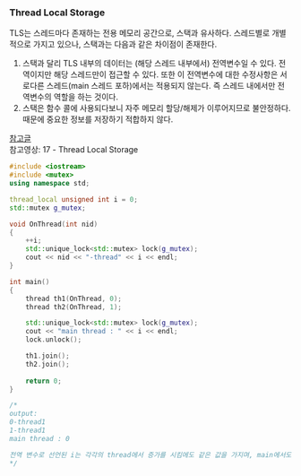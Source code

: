 ### Thread Local Storage
TLS는 스레드마다 존재하는 전용 메모리 공간으로, 스택과 유사하다. 스레드별로 개별적으로 가지고 있으나, 스택과는 다음과 같은 차이점이 존재한다.  
1) 스택과 달리 TLS 내부의 데이터는 (해당 스레드 내부에서) 전역변수일 수 있다. 전역이지만 해당 스레드만이 접근할 수 있다. 또한 이 전역변수에 대한 수정사항은 서로다른 스레드(main 스레드 포하)에서는 적용되지 않는다. 즉 스레드 내에서만 전역변수의 역할을 하는 것이다.   
2) 스택은 함수 콜에 사용되다보니 자주 메모리 할당/해제가 이루어지므로 불안정하다. 때문에 중요한 정보를 저장하기 적합하지 않다.  

[참고글](https://stormpy.tistory.com/m/168)  
참고영상: 17 - Thread Local Storage  

```c++
#include <iostream>
#include <mutex>
using namespace std;

thread_local unsigned int i = 0;
std::mutex g_mutex;

void OnThread(int nid)
{
	++i;
	std::unique_lock<std::mutex> lock(g_mutex);
	cout << nid << "-thread" << i << endl;
}

int main()
{
	thread th1(OnThread, 0);
	thread th2(OnThread, 1);

	std::unique_lock<std::mutex> lock(g_mutex);
	cout << "main thread : " << i << endl;
	lock.unlock();

	th1.join();
	th2.join();
	
	return 0;
}

/*
output:
0-thread1
1-thread1
main thread : 0

전역 변수로 선언된 i는 각각의 thread에서 증가를 시킴에도 같은 값을 가지며, main에서도 변하지 않음 값을 표시한다. thread_local을 사용하였기 때문에 변수는 각각의 thread에서만 동작한 것이다.
*/
```
